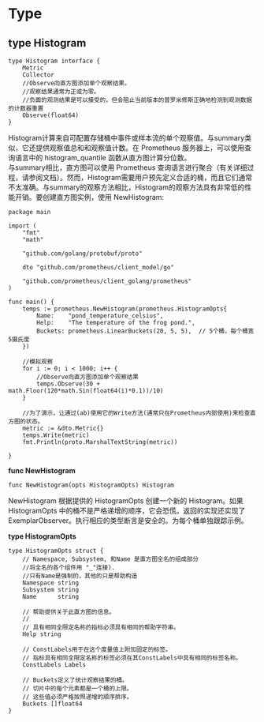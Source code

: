 # Type #
## type Histogram ##
```
type Histogram interface {
	Metric
	Collector
  	//Observe向直方图添加单个观察结果。 
  	//观察结果通常为正或为零。 
  	//负面的观测结果是可以接受的，但会阻止当前版本的普罗米修斯正确地检测到观测数据的计数器重置 
	Observe(float64)
}
```
Histogram计算来自可配置存储桶中事件或样本流的单个观察值。与summary类似，它还提供观察值总和和观察值计数。在 Prometheus 服务器上，可以使用查询语言中的 histogram_quantile 函数从直方图计算分位数。     
与summary相比，直方图可以使用 Prometheus 查询语言进行聚合（有关详细过程，请参阅文档）。然而，Histogram需要用户预先定义合适的桶，而且它们通常不太准确。与summary的观察方法相比，Histogram的观察方法具有非常低的性能开销。要创建直方图实例，使用 NewHistogram:
```
package main

import (
	"fmt"
	"math"

	"github.com/golang/protobuf/proto"

	dto "github.com/prometheus/client_model/go"

	"github.com/prometheus/client_golang/prometheus"
)

func main() {
	temps := prometheus.NewHistogram(prometheus.HistogramOpts{
		Name:    "pond_temperature_celsius",
		Help:    "The temperature of the frog pond.", 
		Buckets: prometheus.LinearBuckets(20, 5, 5),  // 5个桶，每个桶宽5摄氏度
	})

	//模拟观察
	for i := 0; i < 1000; i++ {
		//Observe向直方图添加单个观察结果
		temps.Observe(30 + math.Floor(120*math.Sin(float64(i)*0.1))/10)
	}

	//为了演示，让通过(ab)使用它的Write方法(通常只在Prometheus内部使用)来检查直方图的状态。 
	metric := &dto.Metric{}
	temps.Write(metric)
	fmt.Println(proto.MarshalTextString(metric))

}
```
**func NewHistogram**
```
func NewHistogram(opts HistogramOpts) Histogram
```
NewHistogram 根据提供的 HistogramOpts 创建一个新的 Histogram。如果 HistogramOpts 中的桶不是严格递增的顺序，它会恐慌。返回的实现还实现了 ExemplarObserver。执行相应的类型断言是安全的。为每个桶单独跟踪示例。    

**type HistogramOpts**
```
type HistogramOpts struct {
	// Namespace, Subsystem, 和Name 是直方图全名的组成部分
	//将全名的各个组件用 "_"连接). 
	//只有Name是强制的，其他的只是帮助构造
	Namespace string
	Subsystem string
	Name      string

	// 帮助提供关于此直方图的信息。
	//
	// 具有相同全限定名称的指标必须具有相同的帮助字符串。
	Help string

	// ConstLabels用于在这个度量值上附加固定的标签。 
	// 指标具有相同全限定名称的标签必须在其ConstLabels中具有相同的标签名称。 
	ConstLabels Labels

	// Buckets定义了统计观察结果的桶。
	// 切片中的每个元素都是一个桶的上限。 
	// 这些值必须严格按照递增的顺序排序。 
	Buckets []float64
}
```

